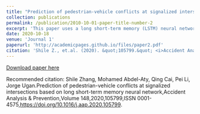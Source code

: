 ```yaml
---
title: "Prediction of pedestrian-vehicle conflicts at signalized intersections based on long short-term memory neural network"
collection: publications
permalink: /publication/2010-10-01-paper-title-number-2
excerpt: 'This paper uses a long short-term memory (LSTM) neural network to predict pedestrians' dangerous situations.'
date: 2020-10-18
venue: 'Journal 1'
paperurl: 'http://academicpages.github.io/files/paper2.pdf'
citation: 'Shile Z., et.al. (2020). &quot;105799.&quot; <i>Accident Analysis and Prevention</i>'
---
```


[Download paper here](http://academicpages.github.io/files/paper2.pdf)

Recommended citation: Shile Zhang, Mohamed Abdel-Aty, Qing Cai, Pei Li, Jorge Ugan.Prediction of pedestrian-vehicle conflicts at signalized intersections based on long short-term memory neural network,Accident Analysis & Prevention,Volume 148,2020,105799,ISSN 0001-4575,https://doi.org/10.1016/j.aap.2020.105799.  
